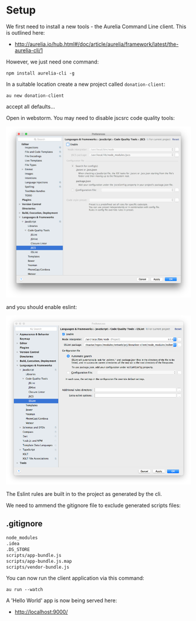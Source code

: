 # Setup

We first need to install a new tools - the Aurelia Command Line client. This is outlined here:

- <http://aurelia.io/hub.html#/doc/article/aurelia/framework/latest/the-aurelia-cli/1>

However, we just need one command:

~~~
npm install aurelia-cli -g
~~~

In a suitable location create a new project called `donation-client`:

~~~
au new donation-client
~~~

accept all defaults...

Open in webstorm. You may need to disable jscsrc code quality tools:

![](img/01.png)

and you should enable eslint:

![](img/02.png)

The Eslint rules are built in to the project as generated by the cli.


We need to ammend the gitignore file to exclude generated scripts files:

## .gitignore

~~~
node_modules
.idea
.DS_STORE
scripts/app-bundle.js
scripts/app-bundle.js.map
scripts/vendor-bundle.js
~~~

You can now run the client application via this command:

~~~
au run --watch
~~~

A 'Hello World' app is now being served here:

- <http://localhost:9000/>